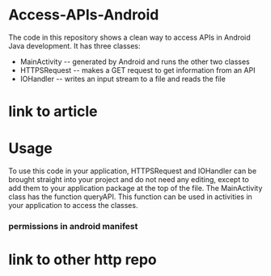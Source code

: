 # Access-APIs-Android

The code in this repository shows a clean way to access APIs in Android Java development. It has three classes:

* MainActivity -- generated by Android and runs the other two classes
* HTTPSRequest -- makes a GET request to get information from an API
* IOHandler -- writes an input stream to a file and reads the file

# link to article

# Usage

To use this code in your application, HTTPSRequest and IOHandler can be brought straight into your project and do not need any editing, except to add them to your application package at the top of the file. The MainActivity class has the function queryAPI. This function can be used in activities in your application to access the classes.

### permissions in android manifest

# link to other http repo